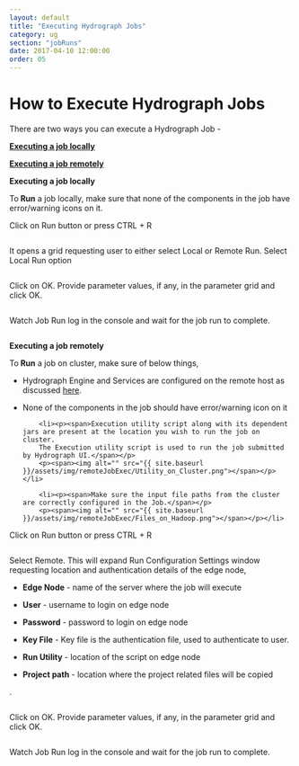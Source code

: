 ```yaml
---
layout: default
title: "Executing Hydrograph Jobs"
category: ug
section: "jobRuns"
date: 2017-04-10 12:00:00
order: 05
---
```


<html>
<body>
<div class="page-header">
  <h1>How to Execute Hydrograph Jobs</h1>
</div>

There are two ways you can execute a Hydrograph Job -

<p><a href="#localExec"><b>Executing a job locally</b></a></p>
<p><a href="#remoteExec"><b>Executing a job remotely</b></a></p>



<p><span id="localExec"><b>Executing a job locally</b></span></p>

<p><span>To<b> Run</b>&nbsp;a job locally, make sure that none of the components in the job have error/warning icons on it.</span></p>
<p><span>Click on Run button or press CTRL + R</span></p>
<p><img alt="" src="{{ site.baseurl }}/assets/img/localJobExec/Run_Button.png"></p>
<p><span>It opens a grid requesting user to either select Local or Remote Run. Select Local Run option</span></p>
<p><img alt="" src="{{ site.baseurl }}/assets/img/localJobExec/Run_config.png"></p>

<p><spa>Click on OK. Provide parameter values, if any, in the parameter grid and click OK.</spa></p>
<p><img alt="" src="{{ site.baseurl }}/assets/img/localJobExec/Remote_option2.png"></p>

<p><span> Watch Job Run log in the console and wait for the job run to complete.</span></p>
<p><img alt="" src="{{ site.baseurl }}/assets/img/localJobExec/Job_Console_Build_Successful.png"></p>


<!-- =============================REMOTE EXECUTION SECTION ===================== -->

<p><span id="remoteExec" class="header-1"><b>Executing a job remotely</b></span></p>

<p><span>To<b> Run</b>&nbsp;a job on cluster, make sure of below things,</span></p>
	<ul>
                <li><p><span>Hydrograph Engine and Services are configured on the remote host as discussed <a href="{{ site.baseurl }}/remoteInstall">here</a>.</span></p></li>
		<li><p><span>None of the components in the job should have error/warning icon on it</span></p></li>
		
		<li><p><span>Execution utility script along with its dependent jars are present at the location you wish to run the job on cluster. 
		The Execution utility script is used to run the job submitted by Hydrograph UI.</span></p>
		<p><span><img alt="" src="{{ site.baseurl }}/assets/img/remoteJobExec/Utility_on_Cluster.png"></span></p></li>
		
		<li><p><span>Make sure the input file paths from the cluster are correctly configured in the Job.</span></p>
		<p><span><img alt="" src="{{ site.baseurl }}/assets/img/remoteJobExec/Files_on_Hadoop.png"></span></p></li>
</ul>
<p><span>Click on Run button or press CTRL + R</span></p>
<p><img alt="" src="{{ site.baseurl }}/assets/img/remoteJobExec/Run_Button.png"></p>
<p><span>Select Remote. This will expand Run Configuration Settings window requesting location and authentication details of the edge node,</span></p>
	<ul>
		<li><p><span><b>Edge Node</b> - name of the server where the job will execute</span></p></li>
		<li><p><span><b>User</b> - username to login on edge node</span></p></li>
		<li><p><span><b>Password</b> - password to login on edge node</span></p></li>
		<li><p><span><b>Key File</b> - Key file is the authentication file, used to authenticate to user. </span></p></li>
		<li><p><span><b>Run Utility</b> - location of the script on edge node</span></p></li>
		<li><p><span><b>Project path</b> - location where the project related files will be copied</span></p></li>
	</ul>.
<p><img alt="" src="{{ site.baseurl }}/assets/img/remoteJobExec/Remote_option1.png"></p>


<p><span>Click on OK. Provide parameter values, if any, in the parameter grid and click OK.</span></p>
<p><img alt="" src="{{ site.baseurl }}/assets/img/remoteJobExec/Remote_option2.png"></p>


<p><span style="font-size: 14px;"> Watch Job Run log in the console and wait for the job run to complete.</span></p>
<p><img alt="" src="{{ site.baseurl }}/assets/img/remoteJobExec/Remote_Job_Console_Build_Successful.png"></p>

</body></html>